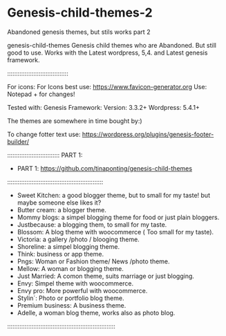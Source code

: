 # Genesis-child-themes-2
Abandoned genesis themes, but stils works part 2

genesis-child-themes
Genesis child themes who are Abandoned. But still good to use. Works with the Latest wordpress, 5,4. and Latest genesis framework.



:::::::::::::::::::::::::::::::::::


For icons: For Icons best use: https://www.favicon-generator.org Use: Notepad + for changes!

Tested with: Genesis Framework: Version: 3.3.2+ Wordpress: 5.4.1+

The themes are somewhere in time bought by:)

To change fotter text use: https://wordpress.org/plugins/genesis-footer-builder/

::::::::::::::::::::::::::::::
PART 1:
 * PART 1: https://github.com/tinaponting/genesis-child-themes
 
:::::::::::::::::::::::::::::::::::::::::::::::::::::::

* Sweet Kitchen: a good blogger theme, but to small for my taste! but maybe someone else likes it?
* Butter cream: a blogger theme.
* Mommy blogs: a simpel blogging theme for food or just plain bloggers.
* Justbecause: a blogging them, to small for my taste.
* Blossom: A blog theme with woocommerce ( Too small for my taste).
* Victoria: a gallery /photo / blooging theme.
* Shoreline: a simpel blogging theme.
* Think: business or app theme.
* Pngs: Woman or  Fashion theme/ News /photo theme.
* Mellow: A  woman or blogging theme.
* Just Married: A comon theme, suits marriage or just blogging.
* Envy: Simpel theme with woocommerce.
* Envy pro: More powerful with woocommerce.
* Stylin´: Photo or portfolio blog theme.
* Premium business: A business theme.
* Adelle, a woman blog theme, works also as photo blog.

::::::::::::::::::::::::::::::::::::::::::::::::::::::::::::::
